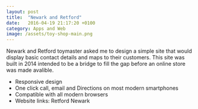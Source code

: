 ```yaml
---
layout: post
title:  "Newark and Retford"
date:   2016-04-19 21:17:20 +0100
category: Apps and Web
image: /assets/toy-shop-main.png
---
```

Newark and Retford toymaster asked me to design a simple site that would display basic contact details and maps to their customers. This site was built in 2014 intended to be a bridge to fill the gap before an online store was made avalible.

- Responsive design
- One click call, email and Directions on most modern smartphones
- Compatible with all modern browsers
- Website links: Retford Newark